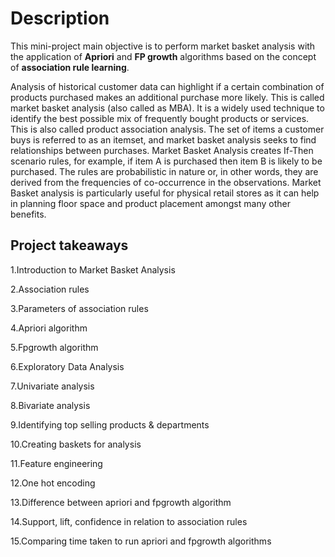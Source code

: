 # Description

This mini-project main objective is to perform market basket analysis with the application of **Apriori** and **FP growth** algorithms based on the concept of **association rule learning**.

Analysis of historical customer data can highlight if a certain combination of products purchased makes an additional purchase more likely. This is called market basket analysis (also called as MBA). It is a widely used technique to identify the best possible mix of frequently bought products or services. This is also called product association analysis. The set of items a customer buys is referred to as an itemset, and market basket analysis seeks to find relationships between purchases. Market Basket Analysis creates If-Then scenario rules, for example, if item A is purchased then item B is likely to be purchased. The rules are probabilistic in nature or, in other words, they are derived from the frequencies of co-occurrence in the observations. Market Basket analysis is particularly useful for physical retail stores as it can help in planning floor space and product placement amongst many other benefits.

## Project takeaways

1.Introduction to Market Basket Analysis

2.Association rules

3.Parameters of association rules

4.Apriori algorithm

5.Fpgrowth algorithm

6.Exploratory Data Analysis

7.Univariate analysis

8.Bivariate analysis

9.Identifying top selling products & departments

10.Creating baskets for analysis

11.Feature engineering

12.One hot encoding

13.Difference between apriori and fpgrowth algorithm

14.Support, lift, confidence in relation to association rules

15.Comparing time taken to run apriori and fpgrowth algorithms
